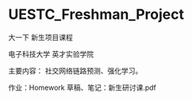 # UESTC_Freshman_Project

大一下 新生项目课程

电子科技大学 英才实验学院

主要内容：
社交网络链路预测、强化学习。

作业：Homework
草稿、笔记：新生研讨课.pdf

